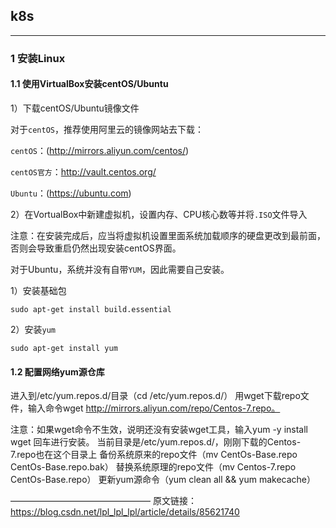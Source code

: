 ## k8s

****



### 1	安装Linux

#### 1.1	使用VirtualBox安装centOS/Ubuntu

1）下载centOS/Ubuntu镜像文件

对于`centOS`，推荐使用阿里云的镜像网站去下载：

`centOS`：(http://mirrors.aliyun.com/centos/)

`centOS官方`：http://vault.centos.org/

`Ubuntu`：(https://ubuntu.com)

2）在VortualBox中新建虚拟机，设置内存、CPU核心数等并将`.ISO`文件导入

注意：在安装完成后，应当将虚拟机设置里面系统加载顺序的硬盘更改到最前面，否则会导致重启仍然出现安装centOS界面。

对于Ubuntu，系统并没有自带`YUM`，因此需要自己安装。

1）安装基础包

```shell
sudo apt-get install build.essential
```

2）安装`yum`

```shell
sudo apt-get install yum
```

#### 1.2	配置网络yum源仓库

进入到/etc/yum.repos.d/目录（cd /etc/yum.repos.d/）
用wget下载repo文件，输入命令wget http://mirrors.aliyun.com/repo/Centos-7.repo。

注意：如果wget命令不生效，说明还没有安装wget工具，输入yum -y install wget 回车进行安装。
当前目录是/etc/yum.repos.d/，刚刚下载的Centos-7.repo也在这个目录上
备份系统原来的repo文件（mv CentOs-Base.repo CentOs-Base.repo.bak）
替换系统原理的repo文件（mv Centos-7.repo CentOs-Base.repo）
更新yum源命令（yum clean all && yum makecache）

————————————————
原文链接：https://blog.csdn.net/lpl_lpl_lpl/article/details/85621740

